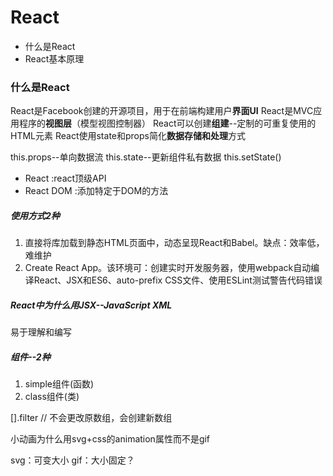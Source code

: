 # React

- 什么是React
- React基本原理

### 什么是React
React是Facebook创建的开源项目，用于在前端构建用户**界面UI**
React是MVC应用程序的**视图层**（模型视图控制器）
React可以创建**组建**--定制的可重复使用的HTML元素
React使用state和props简化**数据存储和处理**方式

this.props--单向数据流
this.state--更新组件私有数据  this.setState()

- React     :react顶级API
- React DOM :添加特定于DOM的方法

##### 使用方式2种
1. 直接将库加载到静态HTML页面中，动态呈现React和Babel。缺点：效率低，难维护
2. Create React App。该环境可：创建实时开发服务器，使用webpack自动编译React、JSX和ES6、auto-prefix CSS文件、使用ESLint测试警告代码错误
##### React中为什么用JSX--JavaScript XML
易于理解和编写

##### 组件--2种
1. simple组件(函数)
2. class组件(类)


[].filter // 不会更改原数组，会创建新数组 

小动画为什么用svg+css的animation属性而不是gif

svg：可变大小
gif：大小固定？